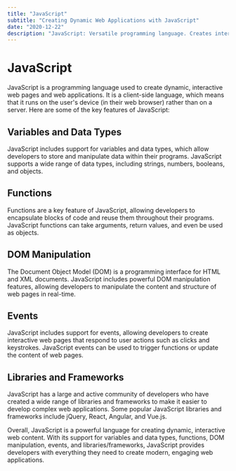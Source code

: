 ```yaml
---
title: "JavaScript"
subtitle: "Creating Dynamic Web Applications with JavaScript"
date: "2020-12-22"
description: "JavaScript: Versatile programming language. Creates interactive web content. Integrates with HTML and CSS. Essential for modern and dynamic web development."
---
```


# JavaScript

JavaScript is a programming language used to create dynamic, interactive web pages and web applications. It is a client-side language, which means that it runs on the user's device (in their web browser) rather than on a server. Here are some of the key features of JavaScript:

## Variables and Data Types

JavaScript includes support for variables and data types, which allow developers to store and manipulate data within their programs. JavaScript supports a wide range of data types, including strings, numbers, booleans, and objects.

## Functions

Functions are a key feature of JavaScript, allowing developers to encapsulate blocks of code and reuse them throughout their programs. JavaScript functions can take arguments, return values, and even be used as objects.

## DOM Manipulation

The Document Object Model (DOM) is a programming interface for HTML and XML documents. JavaScript includes powerful DOM manipulation features, allowing developers to manipulate the content and structure of web pages in real-time.

## Events

JavaScript includes support for events, allowing developers to create interactive web pages that respond to user actions such as clicks and keystrokes. JavaScript events can be used to trigger functions or update the content of web pages.

## Libraries and Frameworks

JavaScript has a large and active community of developers who have created a wide range of libraries and frameworks to make it easier to develop complex web applications. Some popular JavaScript libraries and frameworks include jQuery, React, Angular, and Vue.js.

Overall, JavaScript is a powerful language for creating dynamic, interactive web content. With its support for variables and data types, functions, DOM manipulation, events, and libraries/frameworks, JavaScript provides developers with everything they need to create modern, engaging web applications.
